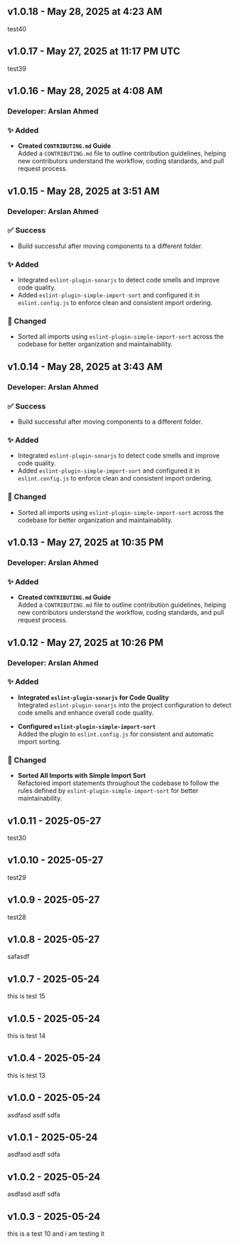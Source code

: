 ## v1.0.18 - May 28, 2025 at 4:23 AM
test40

## v1.0.17 - May 27, 2025 at 11:17 PM UTC
test39

## v1.0.16 - May 28, 2025 at 4:08 AM
### Developer: Arslan Ahmed

### ✨ Added
- **Created `CONTRIBUTING.md` Guide**  
  Added a `CONTRIBUTING.md` file to outline contribution guidelines, helping new contributors understand the workflow, coding standards, and pull request process.

## v1.0.15 - May 28, 2025 at 3:51 AM
### Developer: Arslan Ahmed

### ✅ Success
- Build successful after moving components to a different folder.

### ✨ Added
- Integrated `eslint-plugin-sonarjs` to detect code smells and improve code quality.
- Added `eslint-plugin-simple-import-sort` and configured it in `eslint.config.js` to enforce clean and consistent import ordering.

### 🔄 Changed
- Sorted all imports using `eslint-plugin-simple-import-sort` across the codebase for better organization and maintainability.

## v1.0.14 - May 28, 2025 at 3:43 AM
### Developer: Arslan Ahmed

### ✅ Success
- Build successful after moving components to a different folder.

### ✨ Added
- Integrated `eslint-plugin-sonarjs` to detect code smells and improve code quality.
- Added `eslint-plugin-simple-import-sort` and configured it in `eslint.config.js` to enforce clean and consistent import ordering.

### 🔄 Changed
- Sorted all imports using `eslint-plugin-simple-import-sort` across the codebase for better organization and maintainability.

## v1.0.13 - May 27, 2025 at 10:35 PM
### Developer: Arslan Ahmed

### ✨ Added
- **Created `CONTRIBUTING.md` Guide**  
  Added a `CONTRIBUTING.md` file to outline contribution guidelines, helping new contributors understand the workflow, coding standards, and pull request process.

## v1.0.12 - May 27, 2025 at 10:26 PM
### Developer: Arslan Ahmed

### ✨ Added
- **Integrated `eslint-plugin-sonarjs` for Code Quality**  
  Integrated `eslint-plugin-sonarjs` into the project configuration to detect code smells and enhance overall code quality.

- **Configured `eslint-plugin-simple-import-sort`**  
  Added the plugin to `eslint.config.js` for consistent and automatic import sorting.

### 🔄 Changed
- **Sorted All Imports with Simple Import Sort**  
  Refactored import statements throughout the codebase to follow the rules defined by `eslint-plugin-simple-import-sort` for better maintainability.

## v1.0.11 - 2025-05-27
test30

## v1.0.10 - 2025-05-27
test29

## v1.0.9 - 2025-05-27
test28

## v1.0.8 - 2025-05-27
 safasdf

## v1.0.7 - 2025-05-24
this is test 15

## v1.0.5 - 2025-05-24
this is test 14

## v1.0.4 - 2025-05-24
this is test 13


## v1.0.0 - 2025-05-24
asdfasd asdf sdfa
## v1.0.1 - 2025-05-24
asdfasd asdf sdfa
## v1.0.2 - 2025-05-24
asdfasd asdf sdfa
## v1.0.3 - 2025-05-24
this is a test 10 and i am testing it 
